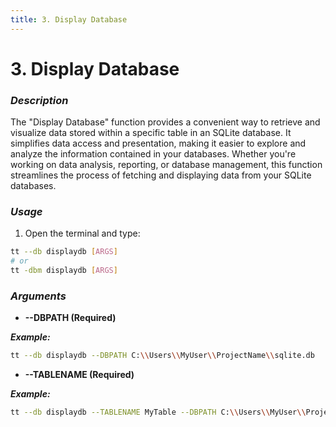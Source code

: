 ```yaml
---
title: 3. Display Database
---
```


# 3. Display Database

### **_Description_**

The "Display Database" function provides a convenient way to retrieve and visualize data stored within a specific table in an SQLite database. It simplifies data access and presentation, making it easier to explore and analyze the information contained in your databases. Whether you're working on data analysis, reporting, or database management, this function streamlines the process of fetching and displaying data from your SQLite databases.

### **_Usage_**

1. Open the terminal and type:

```bash
tt --db displaydb [ARGS]
# or
tt -dbm displaydb [ARGS]
```

### **_Arguments_**

- **--DBPATH (Required)**

**_Example:_**

```bash
tt --db displaydb --DBPATH C:\\Users\\MyUser\\ProjectName\\sqlite.db
```

- **--TABLENAME (Required)**

**_Example:_**

```bash
tt --db displaydb --TABLENAME MyTable --DBPATH C:\\Users\\MyUser\\ProjectName\\sqlite.db
```
